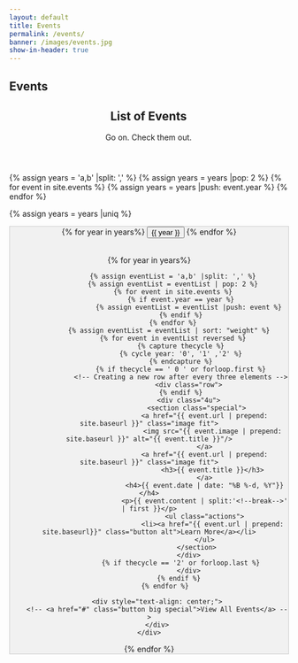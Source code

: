 ```yaml
---
layout: default
title: Events
permalink: /events/
banner: /images/events.jpg
show-in-header: true
---
```


<head>
	<style>
    div.tab {
    float : center;
    align-content: :center;
    width: 100%;
    overflow: hidden;
    border: 1px solid #ccc;
    background-color: #f1f1f1;
}

/* Style the buttons inside the tab */
div.tab button {
    background-color: inherit;
    float: center;
    border: none;
    outline: none;
    cursor: pointer;
    padding: 2%;	
    transition: 0.3s;
    font-size: 25px;
}

/* Change background color of buttons on hover */
div.tab button:hover {
    background-color: #ddd;
}

/* Create an active/current tablink class */
div.tab button.active {
    background-color: #ccc;
}


.tabcontent {

    display: none;
    padding: 6px 12px;
    border: 1px solid #ccc;
    border-top: none;
}

</style>
</head>


<!-- Banner -->
<section id="banner" style="background-image:url({{ page.banner | prepend: site.baseurl }})">
    <div class="inner">
        <h2>Events</h2>
    </div>
</section>

<!-- Two -->
<section id="two" class="wrapper style1">
	<header class="major">
		<h2>List of Events</h2>
		<p>Go on. Check them out.</p>
	</header>

{% assign years = 'a,b' |split: ',' %}
{% assign years = years |pop: 2 %}
{% for event in site.events %}
	{% assign years = years |push: event.year %}
{% endfor %}

{% assign years = years |uniq %}

<div class="tab" style="text-align : center">
{% for year in years%}
 <button class="tablinks" onclick="openType(event, '{{ year }}')" {% if forloop.last %} id="defaultOpen" {% endif %}> {{ year }}
 </button>
{% endfor %}
<br/><br/>

{% for year in years%}
<div id="{{ year }}" class="tabcontent">
	<div class="container">

				{% assign eventList = 'a,b' |split: ',' %}
				{% assign eventList = eventList | pop: 2 %}
	            {% for event in site.events %}
		            {% if event.year == year %}
		            	{% assign eventList = eventList |push: event %}
		            {% endif %}
	            {% endfor %}
              {% assign eventList = eventList | sort: "weight" %}
	            {% for event in eventList reversed %}
		            {% capture thecycle %}
		            {% cycle year: '0', '1' ,'2' %}
		            {% endcapture %}
		            {% if thecycle == ' 0 ' or forloop.first %}
		            <!-- Creating a new row after every three elements -->
		            	<div class="row">
		            {% endif %}
						<div class="4u">
							<section class="special">
								<a href="{{ event.url | prepend: site.baseurl }}" class="image fit">
									<img src="{{ event.image | prepend: site.baseurl }}" alt="{{ event.title }}"/>
								</a>
		                        <a href="{{ event.url | prepend: site.baseurl }}" class="image fit">
		                        	<h3>{{ event.title }}</h3>
		                        </a>
								<h4>{{ event.date | date: "%B %-d, %Y"}}</h4>
								<p>{{ event.content | split:'<!--break-->' | first }}</p>
								<ul class="actions">
									<li><a href="{{ event.url | prepend: site.baseurl}}" class="button alt">Learn More</a></li>
								</ul>
							</section>
						</div>
					{% if thecycle == '2' or forloop.last %}
		    			</div>
					{% endif %}	
            {% endfor %}

		<div style="text-align: center;">
		<!-- <a href="#" class="button big special">View All Events</a> -->
		</div>
	</div>
</div>
{% endfor %}




<script>
function openType(evt, year) {
    var i, tabcontent, tablinks;
    tabcontent = document.getElementsByClassName("tabcontent");
    for (i = 0; i < tabcontent.length; i++) {
        tabcontent[i].style.display = "none";
    }
    tablinks = document.getElementsByClassName("tablinks");
    for (i = 0; i < tablinks.length; i++) {
        tablinks[i].className = tablinks[i].className.replace(" active", "");
    }
    document.getElementById(year).style.display = "block";
    evt.currentTarget.className += " active";
}

document.getElementById("defaultOpen").click();

</script>			


